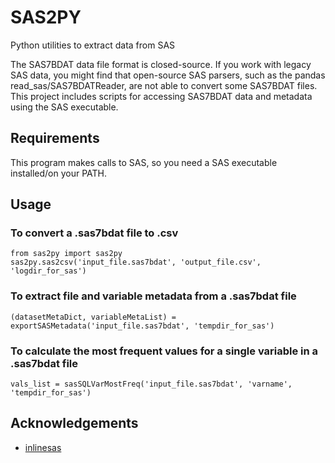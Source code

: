 # SAS2PY

Python utilities to extract data from SAS

The SAS7BDAT data file format is closed-source. If you work with legacy SAS data, you might find that open-source SAS parsers, such as the pandas read_sas/SAS7BDATReader, are not able to convert some SAS7BDAT files. This project includes scripts for accessing SAS7BDAT data and metadata using the SAS executable.

## Requirements

This program makes calls to SAS, so you need a SAS executable installed/on your PATH.

## Usage

### To convert a .sas7bdat file to .csv

```
from sas2py import sas2py
sas2py.sas2csv('input_file.sas7bdat', 'output_file.csv', 'logdir_for_sas')
```

### To extract file and variable metadata from a .sas7bdat file

```
(datasetMetaDict, variableMetaList) = exportSASMetadata('input_file.sas7bdat', 'tempdir_for_sas')
```

### To calculate the most frequent values for a single variable in a .sas7bdat file

```
vals_list = sasSQLVarMostFreq('input_file.sas7bdat', 'varname', 'tempdir_for_sas')
```

## Acknowledgements

 - [inlinesas](https://github.com/wharton/inlinesas)
